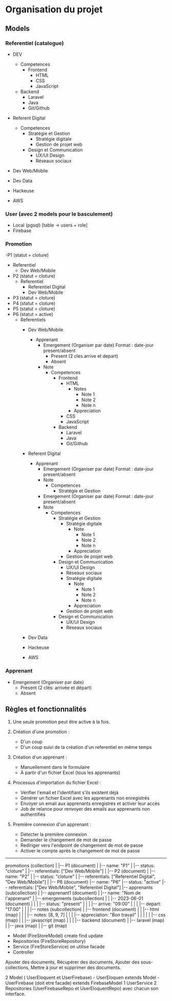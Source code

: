 # Organisation du projet

## Models

### Referentiel (catalogue)
- DEV
  - Competences
    - Frontend
        - HTML
        - CSS
        - JavaScript
  - Backend
    - Laravel
    - Java
    - Git/Github

- Referent Digital
  - Competences
    - Stratégie et Gestion
        - Stratégie digitale
        - Gestion de projet web
    - Design et Communication
        - UX/UI Design
        - Réseaux sociaux

- Dev Web/Mobile

- Dev Data

- Hackeuse

- AWS

### User (avec 2 models pour le basculement)
- Local (pgsql) [table -> users + role]
- Firebase

### Promotion
-P1 (statut = cloture)
  - Referentiel
    - Dev Web/Mobile
- P2 (statut = cloture)
  - Referentiel
    - Referentiel Digital
    - Dev Web/Mobile
- P3 (statut = cloture)
- P4 (statut = cloture)
- P5 (statut = cloture)
- P6 (statut = active)
  - Referentiels
    - Dev Web/Mobile
        - Apprenant
            - Emergement (Organiser par date) Format :  date-jour present/absent
                - Present (2 cles arrive et depart)
                - Absent
            - Note
                - Competences
                    - Frontend
                        - HTML
                            - Notes
                                - Note 1
                                - Note 2
                                - Note n
                            - Appreciation     
                        - CSS
                        - JavaScript
                    - Backend
                        - Laravel
                        - Java
                        - Git/Github
    - Referent Digital
        - Apprenant
            - Emergement (Organiser par date) Format :  date-jour present/absent
            - Note 
                - Competences
                    - Stratégie et Gestion
            - Emergement (Organiser par date) Format :  date-jour present/absent
            - Note 
                - Competences
                    - Stratégie et Gestion
                        - Stratégie digitale
                            - Note
                                - Note 1
                                - Note 2
                                - Note n
                            - Appreciation
                        - Gestion de projet web
                    - Design et Communication
                        - UX/UI Design
                        - Réseaux sociaux
                        - Stratégie digitale
                            - Note
                                - Note 1
                                - Note 2
                                - Note n
                            - Appreciation
                        - Gestion de projet web
                    - Design et Communication
                        - UX/UI Design
                        - Réseaux sociaux

    - Dev Data
    - Hackeuse
    - AWS

### Apprenant
- Emergement (Organiser par date)
  - Present (2 clés: arrivée et départ)
  - Absent

## Règles et fonctionnalités

1. Une seule promotion peut être active à la fois.

2. Création d'une promotion :
   - D'un coup
   - D'un coup suivi de la création d'un referentiel en même temps

3. Création d'un apprenant :
   - Manuellement dans le formulaire
   - À partir d'un fichier Excel (tous les apprenants)

4. Processus d'importation du fichier Excel :
   - Vérifier l'email et l'identifiant s'ils existent déjà
   - Générer un fichier Excel avec les apprenants non enregistrés
   - Envoyer un email aux apprenants enregistrés et activer leur accès
   - Job de relance pour renvoyer des emails aux apprenants non authentifiés

5. Première connexion d'un apprenant :
   - Détecter la première connexion
   - Demander le changement de mot de passe
   - Rediriger vers l'endpoint de changement de mot de passe
   - Activer le compte après le changement de mot de passe











--------------------------------------------------------------------------------------------


promotions (collection)
|
|-- P1 (document)
|   |-- name: "P1"
|   |-- status: "cloture"
|   |-- referentials: ["Dev Web/Mobile"]
|
|-- P2 (document)
|   |-- name: "P2"
|   |-- status: "cloture"
|   |-- referentials: ["Referentiel Digital", "Dev Web/Mobile"]
|
|-- P6 (document)
    |-- name: "P6"
    |-- status: "active"
    |-- referentials: ["Dev Web/Mobile", "Referentiel Digital"]
    |-- apprenants (subcollection)
        |
        |-- apprenant1 (document)
        |   |-- name: "Nom de l'apprenant"
        |   |-- emergements (subcollection)
        |   |   |-- 2023-06-01 (document)
        |   |   |   |-- status: "present"
        |   |   |   |-- arrive: "09:00"
        |   |   |   |-- depart: "17:00"
        |   |
        |   |-- notes (subcollection)
        |       |-- frontend (document)
        |       |   |-- html (map)
        |       |   |   |-- notes: [8, 9, 7]
        |       |   |   |-- appreciation: "Bon travail"
        |       |   |
        |       |   |-- css (map)
        |       |   |-- javascript (map)
        |       |
        |       |-- backend (document)
        |           |-- laravel (map)
        |           |-- java (map)
        |           |-- git (map)







- Model (FireStoreModel) create find update
- Repositories (FireStoreRepository)
- Service (FireStoreService) on utilise facade 
- Controller



Ajouter des documents,
Récupérer des documents,
Ajouter des sous-collections,
Mettre à jour et supprimer des documents.



2 Model ( UserEloquent et UserFirebase)
    - UserEloquen extends Model
    - UserFirebase (doit etre facade) extends FirebaseModel
1 UserService
2 Repositories (UserFirebaseRepo et UserEloquentRepo) avec chacun son interface.











